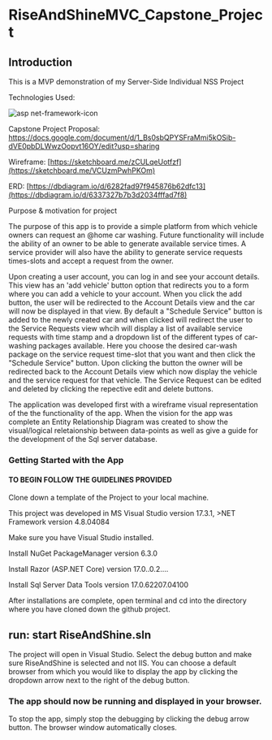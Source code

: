 # RiseAndShineMVC_Capstone_Project

## Introduction

This is a MVP demonstration of my Server-Side Individual NSS Project

Technologies Used:



![asp net-framework-icon](https://user-images.githubusercontent.com/91228783/198887513-1dc8e46a-c239-423f-9536-63c9eacadfaf.png)






Capstone Project Proposal: https://docs.google.com/document/d/1_Bs0sbQPYSFraMmi5kOSib-dVE0pbDLWwzOopvt16OY/edit?usp=sharing

Wireframe: [https://sketchboard.me/zCULqeUotfzf](https://sketchboard.me/VCUzmPwhPKOm)

ERD: [https://dbdiagram.io/d/6282fad97f945876b62dfc13](https://dbdiagram.io/d/6337327b7b3d2034fffad7f8)






Purpose & motivation for project

The purpose of this app is to provide a simple platform from which vehicle owners can request an @home car washing. Future functionality will include the ability of an owner to be able to generate available service times. A service provider will also have the ability to generate service requests times-slots and accept a request from the owner.

Upon creating a user account, you can log in and see your account details. This view has an 'add vehicle' button option that redirects you to a form where you can add a vehicle to your account. When you click the add button, the user will be redirected to the Account Details view and the car will now be displayed in that view. By default a "Schedule Service" button is added to the newly created car and when clicked will redirect the user to the Service Requests view whcih will display a list of available service requests with time stamp and a dropdown list of the different types of car-washing packages available. Here you choose the desired car-wash package on the service request time-slot that you want and then click the "Schedule Service" button. Upon clicking the button the owner will be redirected back to the Account Details view which now display the vehicle and the service request for that vehicle. The Service Request can be edited and deleted by clicking the repective edit and delete buttons.

The application was developed first with a wireframe visual representation of the the functionality of the app. When the vision for the app was complete an Entity Relationship Diagram was created to show the visual/logical reletaionship between data-points as well as give a guide for the development of the Sql server database.





### Getting Started with the App

#### TO BEGIN FOLLOW THE GUIDELINES PROVIDED
Clone down a template of the Project to your local machine.

This project was developed in MS Visual Studio version 17.3.1, >NET Framework version 4.8.04084

Make sure you have Visual Studio installed.

Install NuGet PackageManager version 6.3.0

Install Razor (ASP.NET Core) version 17.0..0.2....

Install Sql Server Data Tools version 17.0.62207.04100


After installations are complete, open terminal and cd into the directory where you have cloned down the github project.
## run: start RiseAndShine.sln
The project will open in Visual Studio.
Select the debug button and make sure RiseAndShine is selected and not IIS.
You can choose a default browser from which you would like to display the app by clicking the dropdown arrow next to the right of the debug button.
### The app should now be running and displayed in your browser. 

To stop the app, simply stop the debugging by clicking the debug arrow button. The browser window automatically closes.



